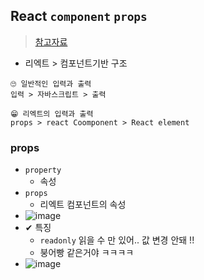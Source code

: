 ## React `component` `props`
> [참고자료](https://velog.io/@imyour58/React-Components-and-Props-%EC%BB%B4%ED%8F%AC%EB%84%8C%ED%8A%B8%EC%99%80-%ED%94%84%EB%A1%AD%EC%8A%A4)
- 리엑트 > 컴포넌트기반 구조


```
🙄 일반적인 입력과 출력
입력 > 자바스크립트 > 출력

😁 리엑트의 입력과 출력
props > react Coomponent > React element
```
### props
- `property`
  - 속성
- `props`
  - 리엑트 컴포넌트의 속성
- ![image](https://github.com/hyunolike/info-docs/assets/61215550/2e35750a-8fe5-46c1-9bdc-889cf0440e0d)
- ✔ 특징
  - `readonly` 읽을 수 만 있어.. 값 변경 안돼 !!
  - 붕어빵 같은거야 ㅋㅋㅋㅋ
- ![image](https://github.com/hyunolike/info-docs/assets/61215550/b4518cf9-b1ce-42b6-8367-e6b73f71babf)


